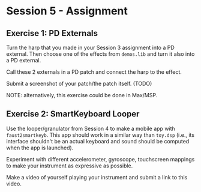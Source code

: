 # Session 5 - Assignment

## Exercise 1: PD Externals

Turn the harp that you made in your Session 3 assignment into a PD external.
Then choose one of the effects from `demos.lib` and turn it also into a PD
external.

Call these 2 externals in a PD patch and connect the harp to the effect. 

Submit a screenshot of your patch/the patch itself. (TODO)

NOTE: alternatively, this exercise could be done in Max/MSP. 

## Exercise 2: SmartKeyboard Looper

Use the looper/granulator from Session 4 to make a mobile app with 
`faust2smartkeyb`. This app should work in a similar way than `toy.dsp` 
(i.e., its interface shouldn't be an actual keyboard and sound should 
be computed when the app is launched).

Experiment with different accelerometer, gyroscope, touchscreen mappings to
make your instrument as expressive as possible.

Make a video of yourself playing your instrument and submit a link to this
video.
